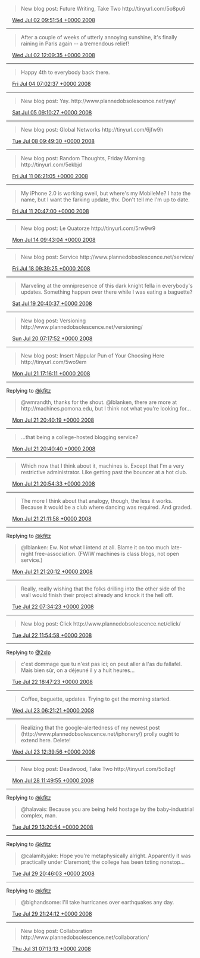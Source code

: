 > New blog post: Future Writing, Take Two http://tinyurl\.com/5o8pu6

<img src="../../media/tweet.ico" width="12" /> [Wed Jul 02 09:51:54 +0000 2008](https://twitter.com/kfitz/status/848309390)

----

> After a couple of weeks of utterly annoying sunshine, it's finally raining in Paris again \-\- a tremendous relief\!

<img src="../../media/tweet.ico" width="12" /> [Wed Jul 02 12:09:35 +0000 2008](https://twitter.com/kfitz/status/848377282)

----

> Happy 4th to everybody back there\.

<img src="../../media/tweet.ico" width="12" /> [Fri Jul 04 07:02:37 +0000 2008](https://twitter.com/kfitz/status/849860399)

----

> New blog post: Yay\. http://www\.plannedobsolescence\.net/yay/

<img src="../../media/tweet.ico" width="12" /> [Sat Jul 05 09:10:27 +0000 2008](https://twitter.com/kfitz/status/850598860)

----

> New blog post: Global Networks http://tinyurl\.com/6jfw9h

<img src="../../media/tweet.ico" width="12" /> [Tue Jul 08 09:49:30 +0000 2008](https://twitter.com/kfitz/status/852685670)

----

> New blog post: Random Thoughts, Friday Morning http://tinyurl\.com/5ekbjd

<img src="../../media/tweet.ico" width="12" /> [Fri Jul 11 06:21:05 +0000 2008](https://twitter.com/kfitz/status/855375460)

----

> My iPhone 2\.0 is working swell, but where's my MobileMe? I hate the name, but I want the farking update, thx\. Don't tell me I'm up to date\.

<img src="../../media/tweet.ico" width="12" /> [Fri Jul 11 20:47:00 +0000 2008](https://twitter.com/kfitz/status/856014085)

----

> New blog post: Le Quatorze http://tinyurl\.com/5rw9w9

<img src="../../media/tweet.ico" width="12" /> [Mon Jul 14 09:43:04 +0000 2008](https://twitter.com/kfitz/status/857868003)

----

> New blog post: Service  http://www\.plannedobsolescence\.net/service/

<img src="../../media/tweet.ico" width="12" /> [Fri Jul 18 09:39:25 +0000 2008](https://twitter.com/kfitz/status/861675679)

----

> Marveling at the omnipresence of this dark knight fella in everybody's updates\.  Something happen over there while I was eating a baguette?

<img src="../../media/tweet.ico" width="12" /> [Sat Jul 19 20:40:37 +0000 2008](https://twitter.com/kfitz/status/862947859)

----

> New blog post: Versioning http://www\.plannedobsolescence\.net/versioning/

<img src="../../media/tweet.ico" width="12" /> [Sun Jul 20 07:17:52 +0000 2008](https://twitter.com/kfitz/status/863272564)

----

> New blog post: Insert Nippular Pun of Your Choosing Here http://tinyurl\.com/5wo9em

<img src="../../media/tweet.ico" width="12" /> [Mon Jul 21 17:16:11 +0000 2008](https://twitter.com/kfitz/status/864321861)

----

Replying to [@kfitz](https://twitter.com/@kfitz/status/864458375)

> @wmrandth, thanks for the shout\.  @lblanken, there are more at http://machines\.pomona\.edu, but I think not what you're looking for\.\.\.

<img src="../../media/tweet.ico" width="12" /> [Mon Jul 21 20:40:19 +0000 2008](https://twitter.com/kfitz/status/864468648)

----

> \.\.\.that being a college\-hosted blogging service?

<img src="../../media/tweet.ico" width="12" /> [Mon Jul 21 20:40:40 +0000 2008](https://twitter.com/kfitz/status/864468944)

----

> Which now that I think about it, machines is\. Except that I'm a very restrictive administrator\. Like getting past the bouncer at a hot club\.

<img src="../../media/tweet.ico" width="12" /> [Mon Jul 21 20:54:33 +0000 2008](https://twitter.com/kfitz/status/864480503)

----

> The more I think about that analogy, though, the less it works\.  Because it would be a club where dancing was required\.  And graded\.

<img src="../../media/tweet.ico" width="12" /> [Mon Jul 21 21:11:58 +0000 2008](https://twitter.com/kfitz/status/864494218)

----

Replying to [@kfitz](https://twitter.com/lblanken/status/864496997)

> @lblanken: Ew\. Not what I intend at all\. Blame it on too much late\-night free\-association\. \(FWIW machines is class blogs, not open service\.\)

<img src="../../media/tweet.ico" width="12" /> [Mon Jul 21 21:20:12 +0000 2008](https://twitter.com/kfitz/status/864500815)

----

> Really, really wishing that the folks drilling into the other side of the wall would finish their project already and knock it the hell off\.

<img src="../../media/tweet.ico" width="12" /> [Tue Jul 22 07:34:23 +0000 2008](https://twitter.com/kfitz/status/864889014)

----

> New blog post: Click http://www\.plannedobsolescence\.net/click/

<img src="../../media/tweet.ico" width="12" /> [Tue Jul 22 11:54:58 +0000 2008](https://twitter.com/kfitz/status/865018953)

----

Replying to [@2xlp](https://twitter.com/2xlp/status/865372352)

> c'est dommage que tu n'est pas ici; on peut aller à l'as du fallafel\.  Mais bien sûr, on a déjeuné il y a huit heures\.\.\.

<img src="../../media/tweet.ico" width="12" /> [Tue Jul 22 18:47:23 +0000 2008](https://twitter.com/kfitz/status/865378752)

----

> Coffee, baguette, updates\.  Trying to get the morning started\.

<img src="../../media/tweet.ico" width="12" /> [Wed Jul 23 06:21:21 +0000 2008](https://twitter.com/kfitz/status/865858379)

----

> Realizing that the google\-alertedness of my newest post \(http://www\.plannedobsolescence\.net/iphonery/\) prolly ought to extend here\. Delete\!

<img src="../../media/tweet.ico" width="12" /> [Wed Jul 23 12:39:56 +0000 2008](https://twitter.com/kfitz/status/866059570)

----

> New blog post: Deadwood, Take Two http://tinyurl\.com/5c8zgf

<img src="../../media/tweet.ico" width="12" /> [Mon Jul 28 11:49:55 +0000 2008](https://twitter.com/kfitz/status/870467487)

----

Replying to [@kfitz](https://twitter.com/halavais/status/871531658)

> @halavais: Because you are being held hostage by the baby\-industrial complex, man\.

<img src="../../media/tweet.ico" width="12" /> [Tue Jul 29 13:20:54 +0000 2008](https://twitter.com/kfitz/status/871547997)

----

Replying to [@kfitz](https://twitter.com/jwolman/status/871849343)

> @calamityjake: Hope you're metaphysically alright\.  Apparently it was practically under Claremont; the college has been txting nonstop\.\.\.

<img src="../../media/tweet.ico" width="12" /> [Tue Jul 29 20:46:03 +0000 2008](https://twitter.com/kfitz/status/871926393)

----

Replying to [@kfitz](https://twitter.com/bighandsome/status/871957286)

> @bighandsome: I'll take hurricanes over earthquakes any day\.

<img src="../../media/tweet.ico" width="12" /> [Tue Jul 29 21:24:12 +0000 2008](https://twitter.com/kfitz/status/871957723)

----

> New blog post: Collaboration http://www\.plannedobsolescence\.net/collaboration/

<img src="../../media/tweet.ico" width="12" /> [Thu Jul 31 07:13:13 +0000 2008](https://twitter.com/kfitz/status/873399281)